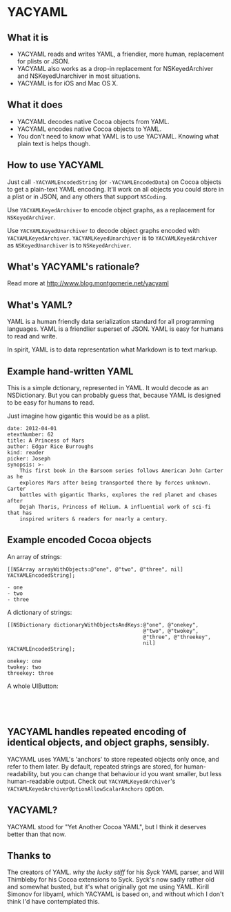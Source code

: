 # YACYAML


## What it is

- YACYAML reads and writes YAML, a friendier, more human, replacement for plists or JSON.
- YACYAML also works as a drop-in replacement for NSKeyedArchiver and NSKeyedUnarchiver in most situations.
- YACYAML is for iOS and Mac OS X.


## What it does

- YACYAML decodes native Cocoa objects from YAML.
- YACYAML encodes native Cocoa objects to YAML.
- You don't need to know what YAML is to use YACYAML.  Knowing what plain text is helps though.


## How to use YACYAML

Just call `-YACYAMLEncodedString` (or `-YACYAMLEncodedData`) on Cocoa objects to get a plain-text YAML encoding.  It'll work on all objects you could store in a plist or in JSON, and any others that support `NSCoding`.

Use `YACYAMLKeyedArchiver` to encode object graphs, as a replacement for `NSKeyedArchiver`.  

Use `YACYAMLKeyedUnarchiver` to decode object graphs encoded with `YACYAMLKeyedArchiver`.   `YACYAMLKeyedUnarchiver` is to `YACYAMLKeyedArchiver` as `NSKeyedUnarchiver` is to `NSKeyedArchiver`.


## What's YACYAML's rationale?

Read more at http://www.blog.montgomerie.net/yacyaml


## What's YAML?

YAML is a human friendly data serialization standard for all programming languages.  YAML is a friendlier superset of JSON.  YAML is easy for humans to read and write.  

In spirit, YAML is to data representation what Markdown is to text markup.



## Example hand-written YAML

This is a simple dctionary, represented in YAML.  It would decode as an NSDictionary.  But you can probably guess that, because YAML is designed to be easy for humans to read.  

Just imagine how gigantic this would be as a plist.

```
date: 2012-04-01
etextNumber: 62
title: A Princess of Mars
author: Edgar Rice Burroughs
kind: reader
picker: Joseph
synopsis: >-
    This first book in the Barsoom series follows American John Carter as he
    explores Mars after being transported there by forces unknown. Carter
    battles with gigantic Tharks, explores the red planet and chases after
    Dejah Thoris, Princess of Helium. A influential work of sci-fi that has
    inspired writers & readers for nearly a century.
```


## Example encoded Cocoa objects

An array of strings:

```ObjC
[[NSArray arrayWithObjects:@"one", @"two", @"three", nil] YACYAMLEncodedString];
```

```
- one
- two
- three
```

A dictionary of strings:

```ObjC
[[NSDictionary dictionaryWithObjectsAndKeys:@"one", @"onekey",
                                            @"two", @"twokey",
                                            @"three", @"threekey",
                                            nil] YACYAMLEncodedString];
```

```
onekey: one
twokey: two
threekey: three
```

A whole UIButton:

```ObjC



```

```

```


## YACYAML handles repeated encoding of identical objects, and object graphs, sensibly.

YACYAML uses YAML's 'anchors' to store repeated objects only once, and refer to them later.  By default, repeated strings are stored, for human-readability, but you can change that behaviour id you want smaller, but less human-readable output.  Check out `YACYAMLKeyedArchiver`'s `YACYAMLKeyedArchiverOptionAllowScalarAnchors` option.


## YACYAML?

YACYAML stood for "Yet Another Cocoa YAML", but I think it deserves better than that now.


## Thanks to

The creators of YAML.
<i>why the lucky stiff</i> for his <i>Syck</i> YAML parser, and Will Thimbleby for his Cocoa extensions to Syck.  Syck's now sadly rather old and somewhat busted, but it's what originally got me using YAML.
Kirill Simonov for libyaml, which YACYAML is based on, and without which I don't think I'd have contemplated this.